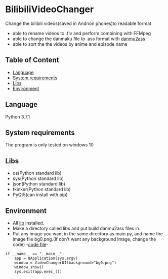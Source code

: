 # BilibiliVideoChanger
 Change the bilibili videos(saved in Andrion phones)to readable format
 - able to rename videos to .flv and perform combining with FFMpeg
 - able to change the danmaku file to .ass format with [danmu2ass](https://github.com/ikde/danmu2ass/tree/master/Danmu2Ass)
 - able to sort the the videos by anime and episode name
 
## Table of Content
* [Language](#language)
* [System requirements](#system-requirements)
* [Libs](#libs)
* [Environment](#environment)

## Language
Python 3.7.1

## System requirements 
The program is only tested on windows 10

## Libs
- os(Python standard lib)
- sys(Python standard lib)
- json(Python standard lib)
- tkinker(Python standard lib)
- PyQt5(can install with pip)

## Environment
- All [lib](#libs) installed.
- Make a directory called libs and put build danmu2ass files in.
- Put any image you want in the same directory as main.py, and name the image file bg0.png.(If don't want any background image, change the code)
 -[code file](./Changer_Eng/main.py)- 
```
if __name__ == "__main__":
    app = QApplication(sys.argv)
    window = VideoChangerUI(background="bg0.png")
    window.show()
    sys.exit(app.exec_())
```
